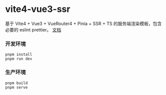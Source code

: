 # vite4-vue3-ssr

基于 Vite4 + Vue3 + VueRouter4 + Pinia + SSR + TS 的服务端渲染模板，包含必要的 eslint prettier。
[文档](https://www.bilibili.com/read/cv22072234)

### 开发环境

```
pnpm install
pnpm run dev
```

### 生产环境

```
pnpm build
pnpm serve
```
